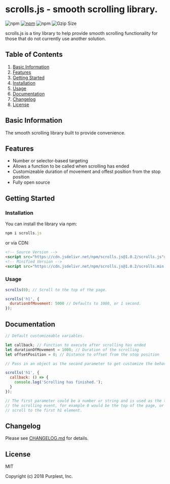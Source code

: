 scrolls.js - smooth scrolling library.
==========
![npm](https://img.shields.io/npm/l/scrolls.js.svg?colorB=a8f)
[![npm](https://img.shields.io/npm/dt/scrolls.js.svg?colorB=a8f)](https://www.npmjs.com/package/scrolls.js)
![npm](https://img.shields.io/npm/v/scrolls.js.svg?colorB=a8f)
![Gzip Size](https://img.shields.io/badge/gzip%20size-524%20B-a8f.svg)

scrolls.js is a tiny library to help provide smooth scrolling functionality for those that do not currently use another solution.

Table of Contents
-----------------

1. [Basic Information](https://github.com/PurplestInc/scrolls.js#basic-information)
2. [Features](https://github.com/PurplestInc/scrolls.js#features)
3. [Getting Started](https://github.com/PurplestInc/scrolls.js#getting-started)
  1. [Installation](https://github.com/PurplestInc/scrolls.js#installation)
  2. [Usage](https://github.com/PurplestInc/scrolls.js#usage)
4. [Documentation](https://github.com/PurplestInc/scrolls.js#documentation)
5. [Changelog](https://github.com/PurplestInc/scrolls.js#changelog)
6. [License](https://github.com/PurplestInc/scrolls.js#license)

Basic Information
-----------------

The smooth scrolling library built to provide convenience.

Features
--------

* Number or selector-based targeting
* Allows a function to be called when scrolling has ended
* Customizeable duration of movement and offest position from the stop position
* Fully open source

Getting Started
---------------

### Installation

You can install the library via npm:

```javascript
npm i scrolls.js
```

or via CDN:


```html
<!-- Source Version -->
<script src="https://cdn.jsdelivr.net/npm/scrolls.js@1.0.2/scrolls.js"></script>
<!-- Minified Version -->
<script src="https://cdn.jsdelivr.net/npm/scrolls.js@1.0.2/scrolls.min.js"></script>
```

### Usage

```javascript
scrolls(0); // Scroll to the top of the page.

scrolls('h1', {
  durationOfMovement: 5000 // Defaults to 1000, or 1 second.
});
```

Documentation
-------------

```javascript
// Default customizeable variables.

let callback; // Function to execute after scrolling has ended
let durationOfMovement = 1000; // Duration of the scrolling
let offsetPosition = 0; // Distance to offset from the stop position

// Pass in an object as the second parameter to get customize the behavior.

scrolls('h1', {
  callback: () => {
    console.log('Scrolling has finished.');
  }
});

// The first parameter could be a number or string and is used as the target of
// the scrolling event, for example 0 would be the top of the page, or h1 to
// scroll to the first h1 element.
```

Changelog
---------

Please see [CHANGELOG.md](https://github.com/PurplestInc/scrolls.js/blob/master/CHANGELOG.md) for details.

License
-------

MIT

Copyright (c) 2018 Purplest, Inc.